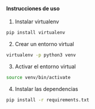 #### Instrucciones de uso

1. Instalar virtualenv

```bash
pip install virtualenv
```

2. Crear un entorno virtual

```bash
virtualenv -p python3 venv
```

3. Activar el entorno virtual

```bash
source venv/bin/activate
```

4. Instalar las dependencias

```bash
pip install -r requirements.txt
```
